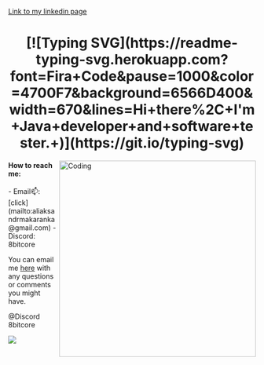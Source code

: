 
[Link to my linkedin page](https://www.linkedin.com/in/aliaksandr-makaranka)

<h1 align="center">[![Typing SVG](https://readme-typing-svg.herokuapp.com?font=Fira+Code&pause=1000&color=4700F7&background=6566D400&width=670&lines=Hi+there%2C+I'm+Java+developer+and+software+tester.+)](https://git.io/typing-svg)
</h1>

<img align="right" alt="Coding" width="400" src="https://expertnov.ru/800/600/http/c.tenor.com/X8854xxuQ_EAAAAd/destroy-code-mad.gif">

<p align="left">
</p>
<h4>How to reach me:</h4>
- Email📫: [click](mailto:aliaksandrmakaranka@gmail.com)
- Discord: 8bitcore







You can email me [here](mailto:aliaksandrmakaranka@gmail.com) with any questions or comments you might have.

@Discord 8bitcore

![](https://komarev.com/ghpvc/?username=AliaksandrMakaranka)

